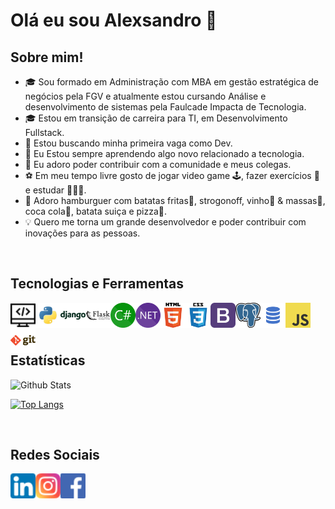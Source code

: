 # Olá eu sou Alexsandro 👋

## Sobre mim!
-  🎓 Sou formado em Administração com MBA em gestão estratégica de negócios pela FGV e atualmente estou cursando Análise e desenvolvimento de sistemas pela Faulcade Impacta de Tecnologia.
-  🎓 Estou em transição de carreira para TI, em Desenvolvimento Fullstack.
-  💼   Estou buscando minha primeira vaga como Dev.
-  🚀 Eu Estou sempre aprendendo algo novo relacionado a tecnologia.
-  🌱 Eu adoro poder contribuir com a comunidade e meus colegas. 
-  ⚽ Em meu tempo livre gosto de jogar video game 🕹️, fazer exercícios 💪 e estudar 🧑🏻‍🏫.
-  🍔 Adoro hamburguer com batatas fritas🍟, strogonoff, vinho🍷 & massas🍝, coca cola🥤, batata suiça e pizza🍕.
-  💡 Quero me torna um grande desenvolvedor e poder contribuir com inovações para as pessoas.

<br/>


## Tecnologias e Ferramentas

<img align="left" alt="prog" width="40px" src="https://github.com/alexaugusto23/alexaugusto23/blob/main/imgs/programming.png">
<img align="left" alt="python" width="40px" src="https://github.com/alexaugusto23/alexaugusto23/blob/main/imgs/python.png">
<img align="left" alt="django" width="40px" src="https://github.com/alexaugusto23/alexaugusto23/blob/main/imgs/django.png">
<img align="left" alt="flask" width="40px" src="https://github.com/alexaugusto23/alexaugusto23/blob/main/imgs/flask.png">
<img align="left" alt="csharp" width="40px" src="https://github.com/alexaugusto23/alexaugusto23/blob/main/imgs/csharp.png">
<img align="left" alt="dotnet" width="40px" src="https://github.com/alexaugusto23/alexaugusto23/blob/main/imgs/dotnet.png">
<img align="left" alt="html" width="40px" src="https://github.com/alexaugusto23/alexaugusto23/blob/main/imgs/html.png">
<img align="left" alt="css" width="40px" src="https://github.com/alexaugusto23/alexaugusto23/blob/main/imgs/css.png">
<img align="left" alt="bootstrap" width="40px" src="https://github.com/alexaugusto23/alexaugusto23/blob/main/imgs/bootstrap.png">
<img align="left" alt="postgresql" width="40px" src="https://github.com/alexaugusto23/alexaugusto23/blob/main/imgs/postgresql.png">
<img align="left" alt="sql" width="40px" src="https://github.com/alexaugusto23/alexaugusto23/blob/main/imgs/sql.png">
<!-- <img align="left" alt="linkedin" width="40px" src="https://github.com/alexaugusto23/alexaugusto23/blob/main/imgs/java.png"> -->
<img align="left" alt="javascript" width="40px" src="https://github.com/alexaugusto23/alexaugusto23/blob/main/imgs/javascript.png">
<img align="left" alt="git" width="40px" src="https://github.com/alexaugusto23/alexaugusto23/blob/main/imgs/git.png">


<br/>
<br/>
<br/>

## Estatísticas

![Github Stats](https://github-readme-stats.vercel.app/api?username=alexaugusto23&show_icons=true&theme=vue)

[![Top Langs](https://github-readme-stats.vercel.app/api/top-langs/?username=alexaugusto23&langs_count=30)](https://github.com/alexaugusto23/github-readme-stats)


<br/>


## Redes Sociais

[<img align="left" alt="linkedin" width="40px" src="https://github.com/alexaugusto23/alexaugusto23/blob/main/imgs/linkedin.png/">][linkedin]

[<img align="left" alt="instagram" width="40px" src="https://github.com/alexaugusto23/alexaugusto23/blob/main/imgs/instagram.png/">][instagram]

[<img align="left" alt="facebook" width="40px" src="https://github.com/alexaugusto23/alexaugusto23/blob/main/imgs/facebook.png/">][facebook]


<!-- Sites -->
[linkedin]:  https://www.linkedin.com/in/alexsandroaugusto/
[instagram]: https://www.instagram.com/alexsandroaugustoignacio/
[facebook]:  https://www.facebook.com/alexsandroaugusto.ignacio/